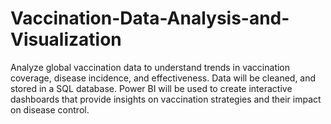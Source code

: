 # Vaccination-Data-Analysis-and-Visualization
Analyze global vaccination data to understand trends in vaccination coverage, disease incidence, and effectiveness. Data will be cleaned, and stored in a SQL database. Power BI will be used to  create interactive dashboards that provide insights on vaccination strategies and their impact on disease control.
